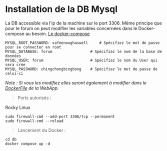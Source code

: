 # Installation de la DB Mysql

La DB accessible via l'ip de la machine sur le port 3306.
Même principe que pour le forum on peut modifier les variables concernées dans le Docker-compose au besoin.
[Le docker-compose](./docker-compose.yml)

```
MYSQL_ROOT_PASSWORD: safeenoughaswell     # Spécifiez le mot de passe pour se connecter en root
MYSQL_DATABASE: forum                 # Spécifiez le nom de la base de données
MYSQL_USER: forum                     # Spécifiez le nom du User qui sera crée
MYSQL_PASSWORD: chingchongbingbong    # Spécifiez le mot de passe de celui-ci
```

_Note : Si vous les modifiez elles seront également à modifier dans le [DockerFile](../forum/Dockerfile) de la WebApp._

> Ports autorisés :

Rocky Linux

```
sudo firewall-cmd --add-port 3306/tcp --permanent
sudo firewall-cmd --reload
```

> Lancement du Docker :

```
cd db
docker compose up -d
```
